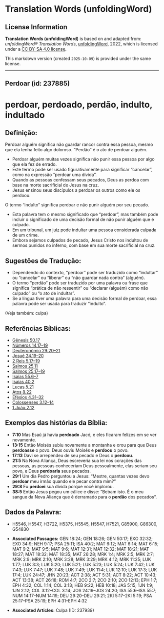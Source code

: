 # Translation Words (unfoldingWord)

## License Information

**Translation Words (unfoldingWord)** is based on and adapted from: _unfoldingWord® Translation Words_, [unfoldingWord](https://unfoldingword.org/utw), 2022, which is licensed under a [CC BY-SA 4.0 license](https://creativecommons.org/licenses/by-sa/4.0/legalcode.en).

This markdown version (created `2025-10-09`) is provided under the same license.



--------------------------------

## Perdoar (id: 237885)

perdoar, perdoado, perdão, indulto, indultado
=============================================

Definição:
----------

Perdoar alguém significa não guardar rancor contra essa pessoa, mesmo que ela tenha feito algo doloroso. “Perdão” é o ato de perdoar alguém.

* Perdoar alguém muitas vezes significa não punir essa pessoa por algo que ela fez de errado.
* Este termo pode ser usado figurativamente para significar “cancelar”, como na expressão “perdoar uma dívida”.
* Quando as pessoas confessam seus pecados, Deus as perdoa com base na morte sacrificial de Jesus na cruz.
* Jesus ensinou seus discípulos a perdoar os outros como ele os perdoou.

O termo “indulto” significa perdoar e não punir alguém por seu pecado.

* Esta palavra tem o mesmo significado que “perdoar”, mas também pode incluir o significado de uma decisão formal de não punir alguém que é culpado.
* Em um tribunal, um juiz pode indultar uma pessoa considerada culpada de um crime.
* Embora sejamos culpados de pecado, Jesus Cristo nos indultou de sermos punidos no inferno, com base em sua morte sacrificial na cruz.

Sugestões de Tradução:
----------------------

* Dependendo do contexto, “perdoar” pode ser traduzido como “indultar” ou “cancelar” ou “liberar” ou “não guardar nada contra” (alguém).
* O termo “perdão” pode ser traduzido por uma palavra ou frase que significa “prática de não ressentir” ou “declarar (alguém) como não culpado” ou “o ato de indultar”.
* Se a língua tiver uma palavra para uma decisão formal de perdoar, essa palavra pode ser usada para traduzir “indulto”.

(Veja também: culpa)

Referências Bíblicas:
---------------------

* [Gênesis 50\.17](https://ref.ly/Gen50:17)
* [Números 14\.17–19](https://ref.ly/Num14:17-Num14:19)
* [Deuteronômio 29\.20–21](https://ref.ly/Deut29:20-Deut29:21)
* [Josué 24\.19–20](https://ref.ly/Josh24:19-Josh24:20)
* [2 Reis 5\.17–19](https://ref.ly/2Kgs5:17-2Kgs5:19)
* [Salmos 25\.11](https://ref.ly/Ps25:11)
* [Salmos 25\.17–19](https://ref.ly/Ps25:17-Ps25:19)
* [Isaías 55\.6–7](https://ref.ly/Isa55:6-Isa55:7)
* [Isaías 40\.2](https://ref.ly/Isa40:2)
* [Lucas 5\.21](https://ref.ly/Luke5:21)
* [Atos 8\.22](https://ref.ly/Acts8:22)
* [Efésios 4\.31–32](https://ref.ly/Eph4:31-Eph4:32)
* [Colossenses 3\.12–14](https://ref.ly/Col3:12-Col3:14)
* [1 João 2\.12](https://ref.ly/1John2:12)

Exemplos das histórias da Bíblia:
---------------------------------

* **7:10** Mas Esaú já havia **perdoado** Jacó, e eles ficaram felizes em se ver novamente.
* **13:15** Então Moisés subiu novamente a montanha e orou para que Deus **perdoasse** o povo. Deus ouviu Moisés e **perdoou** o povo.
* **17:13** Davi se arrependeu de seu pecado e Deus o **perdoou**.
* **21:5** Na Nova Aliança, Deus escreveria sua lei nos corações das pessoas, as pessoas conheceriam Deus pessoalmente, elas seriam seu povo, e Deus **perdoaria** seus pecados.
* **29:1** Um dia Pedro perguntou a Jesus: “Mestre, quantas vezes devo **perdoar** meu irmão quando ele pecar contra mim?”
* **29:8** Eu **perdoei** sua dívida porque você implorou.
* **38:5** Então Jesus pegou um cálice e disse: “Bebam isto. É o meu sangue da Nova Aliança que é derramado para o **perdão** dos pecados”.

Dados da Palavra:
-----------------

* H5546, H5547, H3722, H5375, H5545, H5547, H7521, G85900, G86300, G54830

* **Associated Passages:** GEN 18:24; GEN 18:26; GEN 50:17; EXO 32:32; EXO 34:9; NEH 9:17; PSA 25:11; ISA 40:2; MAT 6:12; MAT 6:14; MAT 6:15; MAT 9:2; MAT 9:5; MAT 9:6; MAT 12:31; MAT 12:32; MAT 18:21; MAT 18:27; MAT 18:32; MAT 18:35; MAT 26:28; MRK 1:4; MRK 2:5; MRK 2:7; MRK 2:9; MRK 2:10; MRK 3:28; MRK 3:29; MRK 4:12; MRK 11:25; LUK 1:77; LUK 3:3; LUK 5:20; LUK 5:21; LUK 5:23; LUK 5:24; LUK 7:42; LUK 7:43; LUK 7:47; LUK 7:48; LUK 7:49; LUK 11:4; LUK 12:10; LUK 17:3; LUK 17:4; LUK 24:47; JHN 20:23; ACT 2:38; ACT 5:31; ACT 8:22; ACT 10:43; ACT 13:38; ACT 26:18; ROM 4:7; 2CO 2:7; 2CO 2:10; 2CO 12:13; EPH 1:7; EPH 4:32; COL 1:14; COL 3:13; HEB 9:22; HEB 10:18; JAS 5:15; 1JN 1:9; 1JN 2:12; COL 3:12–COL 3:14; JOS 24:19–JOS 24:20; ISA 55:6–ISA 55:7; NUM 14:17–NUM 14:19; DEU 29:20–DEU 29:21; 2KI 5:17–2KI 5:19; PSA 25:17–PSA 25:19; EPH 4:31–EPH 4:32
* **Associated Articles:** Culpa (ID: 237939)

